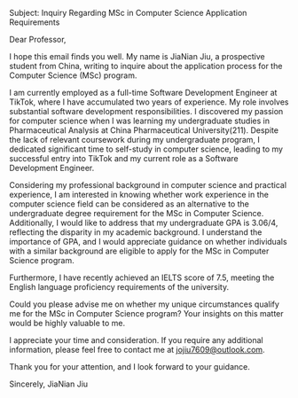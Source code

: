 Subject: Inquiry Regarding MSc in Computer Science Application Requirements

Dear Professor,

I hope this email finds you well. My name is JiaNian Jiu, a prospective student from China, writing to inquire about the application process for the Computer Science (MSc) program.

I am currently employed as a full-time Software Development Engineer at TikTok, where I have accumulated two years of experience. My role involves substantial software development responsibilities. I discovered my passion for computer science when I was learning my undergraduate studies in Pharmaceutical Analysis at China Pharmaceutical University(211). Despite the lack of relevant coursework during my undergraduate program, I dedicated significant time to self-study in computer science, leading to my successful entry into TikTok and my current role as a Software Development Engineer.

Considering my professional background in computer science and practical experience, I am interested in knowing whether work experience in the computer science field can be considered as an alternative to the undergraduate degree requirement for the MSc in Computer Science. Additionally, I would like to address that my undergraduate GPA is 3.06/4, reflecting the disparity in my academic background. I understand the importance of GPA, and I would appreciate guidance on whether individuals with a similar background are eligible to apply for the MSc in Computer Science program.

Furthermore, I have recently achieved an IELTS score of 7.5, meeting the English language proficiency requirements of the university.

Could you please advise me on whether my unique circumstances qualify me for the MSc in Computer Science program? Your insights on this matter would be highly valuable to me.

I appreciate your time and consideration. If you require any additional information, please feel free to contact me at jojiu7609@outlook.com.

Thank you for your attention, and I look forward to your guidance.

Sincerely,
JiaNian Jiu
